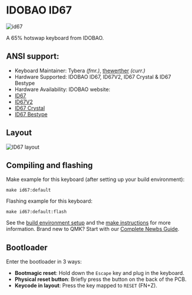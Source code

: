 # IDOBAO ID67

![id67](https://i.imgur.com/9roQ4Mih.jpeg)

A 65% hotswap keyboard from IDOBAO.

## ANSI support:

* Keyboard Maintainer: Tybera *(fmr.)*, [thewerther](https://github.com/thewerther) *(curr.)*
* Hardware Supported: IDOBAO ID67, ID67V2, ID67 Crystal & ID67 Bestype
* Hardware Availability: IDOBAO website: 
* [ID67](https://www.idobao.net/products/idobao-id67-65-hot-swappable-mechanical-keyboard-kit-1)
* [ID67V2](https://idobao.net/collections/65-layout/products/idobao-id67v2-65-hot-swappable-mechanical-keyboard-kit)
* [ID67 Crystal](https://idobao.net/collections/65-layout/products/idobao-id67-crystal-keyboard-kit-gasket-mount-version)
* [ID67 Bestype](https://idobao.net/collections/65-layout/products/idobao-id67-bestype-keyboard-kit-aluminum-with-brass-weight)

## Layout

![ID67 layout](https://i.imgur.com/Ge6Uxao.png)


## Compiling and flashing

Make example for this keyboard (after setting up your build environment):

    make id67:default

Flashing example for this keyboard:

    make id67:default:flash

See the [build environment setup](https://docs.qmk.fm/#/getting_started_build_tools) and the [make instructions](https://docs.qmk.fm/#/getting_started_make_guide) for more information. Brand new to QMK? Start with our [Complete Newbs Guide](https://docs.qmk.fm/#/newbs).

## Bootloader

Enter the bootloader in 3 ways:

* **Bootmagic reset**: Hold down the `Escape` key and plug in the keyboard.
* **Physical reset button**: Briefly press the button on the back of the PCB.
* **Keycode in layout**: Press the key mapped to `RESET` (FN+Z).
